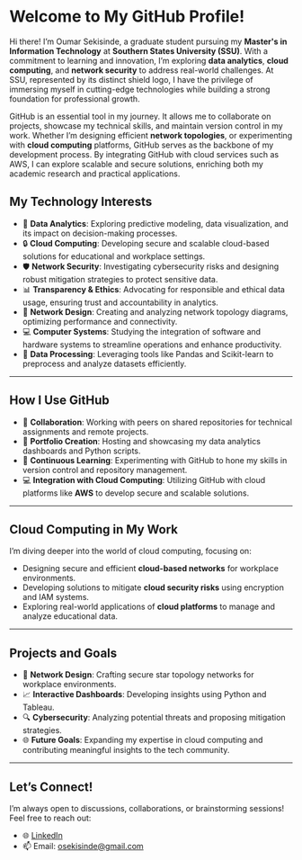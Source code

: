 # Welcome to My GitHub Profile!

Hi there! I’m Oumar Sekisinde, a graduate student pursuing my **Master's in Information Technology** at **Southern States University (SSU)**. With a commitment to learning and innovation, I’m exploring **data analytics**, **cloud computing**, and **network security** to address real-world challenges. At SSU, represented by its distinct shield logo, I have the privilege of immersing myself in cutting-edge technologies while building a strong foundation for professional growth.

GitHub is an essential tool in my journey. It allows me to collaborate on projects, showcase my technical skills, and maintain version control in my work. Whether I’m  designing efficient **network topologies**, or experimenting with **cloud computing** platforms, GitHub serves as the backbone of my development process. By integrating GitHub with cloud services such as AWS, I can explore scalable and secure solutions, enriching both my academic research and practical applications.

## My Technology Interests
- 🌟 **Data Analytics**: Exploring predictive modeling, data visualization, and its impact on decision-making processes.
- 🔒 **Cloud Computing**: Developing secure and scalable cloud-based solutions for educational and workplace settings.
- 🛡️ **Network Security**: Investigating cybersecurity risks and designing robust mitigation strategies to protect sensitive data.
- 📊 **Transparency & Ethics**: Advocating for responsible and ethical data usage, ensuring trust and accountability in analytics.
- 📡 **Network Design**: Creating and analyzing network topology diagrams, optimizing performance and connectivity.
- 💻 **Computer Systems**: Studying the integration of software and hardware systems to streamline operations and enhance productivity.
- 🔎 **Data Processing**: Leveraging tools like Pandas and Scikit-learn to preprocess and analyze datasets efficiently.


---

## How I Use GitHub
- 🤝 **Collaboration**: Working with peers on shared repositories for technical assignments and remote projects.
- 📂 **Portfolio Creation**: Hosting and showcasing my data analytics dashboards and Python scripts.
- 📘 **Continuous Learning**: Experimenting with GitHub to hone my skills in version control and repository management.
- 💻 **Integration with Cloud Computing**: Utilizing GitHub with cloud platforms like **AWS** to develop secure and scalable solutions.

---

## Cloud Computing in My Work
I’m diving deeper into the world of cloud computing, focusing on:
- Designing secure and efficient **cloud-based networks** for workplace environments.
- Developing solutions to mitigate **cloud security risks** using encryption and IAM systems.
- Exploring real-world applications of **cloud platforms** to manage and analyze educational data.

---

## Projects and Goals
- 🚀 **Network Design**: Crafting secure star topology networks for workplace environments.
- 📈 **Interactive Dashboards**: Developing insights using Python and Tableau.
- 🔍 **Cybersecurity**: Analyzing potential threats and proposing mitigation strategies.
- 🌐 **Future Goals**: Expanding my expertise in cloud computing and contributing meaningful insights to the tech community.

---

## Let’s Connect!
I’m always open to discussions, collaborations, or brainstorming sessions! Feel free to reach out:
- 🌐 [LinkedIn](https://www.linkedin.com/in/oumar-sekisinde-27258b12b/)
- 📫 Email: osekisinde@gmail.com
